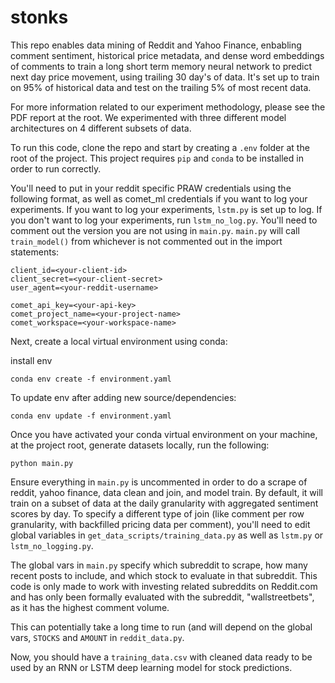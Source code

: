 # stonks

This repo enables data mining of Reddit and Yahoo Finance, enbabling comment sentiment, historical price metadata, and dense word embeddings of comments to train a long short term memory neural network to predict next day price movement, using trailing 30 day's of data.  It's set up to train on 95% of historical data and test on the trailing 5% of most recent data.

For more information related to our experiment methodology, please see the PDF report at the root.  We experimented with three different model architectures on 4 different subsets of data. 
 
To run this code, clone the repo and start by creating a `.env` folder at the root of the project.  This project requires `pip` and `conda` to be installed in order to run correctly.
 
You'll need to put in your reddit specific PRAW credentials using the following format, as well as comet_ml credentials if you want to log your experiments.  If you want to log your experiments, `lstm.py` is set up to log.  If you don't want to log your experiments, run `lstm_no_log.py`.  You'll need to comment out the version you are not using in `main.py`.  `main.py` will call `train_model()` from whichever is not commented out in the import statements:
 
 ```text
client_id=<your-client-id>
client_secret=<your-client-secret>
user_agent=<your-reddit-username>

comet_api_key=<your-api-key>
comet_project_name=<your-project-name>
comet_workspace=<your-workspace-name>
 ```
 
Next, create a local virtual environment using conda:
 
 install env
 ```shell script
conda env create -f environment.yaml
```

To update env after adding new source/dependencies:
```shell script
conda env update -f environment.yaml
```

Once you have activated your conda virtual environment on your machine, at the project root, generate datasets locally, run the following:
```shell script
python main.py
```

Ensure everything in `main.py` is uncommented in order to do a scrape of reddit, yahoo finance, data clean and join, and model train.  By default, it will train on a subset of data at the daily granularity with aggregated sentiment scores by day.  To specify a different type of join (like comment per row granularity, with backfilled pricing data per comment), you'll need to edit global variables in `get_data_scripts/training_data.py` as well as `lstm.py` or `lstm_no_logging.py`. 

The global vars in `main.py` specify which subreddit to scrape, how many recent posts to include, and which stock to evaluate in that subreddit.  This code is only made to work with investing related subreddits on Reddit.com and has only been formally evaluated with the subreddit, "wallstreetbets", as it has the highest comment volume.

This can potentially take a long time to run (and will depend on the global vars, `STOCKS` and `AMOUNT` in `reddit_data.py`.  

Now, you should have a `training_data.csv` with cleaned data ready to be used by an RNN or LSTM deep learning model for stock predictions.
